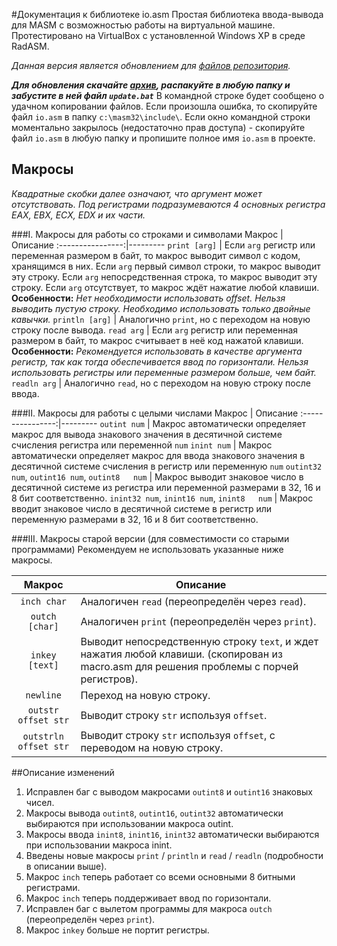 #Документация к библиотеке io.asm
Простая библиотека ввода-вывода для MASM с возможностью работы на виртуальной машине.
Протестировано на VirtualBox с установленной Windows XP в среде RadASM.

*Данная версия является обновлением для [файлов репозитория](https://github.com/KubSU/SIOMASM).*

***Для обновления скачайте [архив](https://github.com/fpm2014/fpmio/archive/master.zip), распакуйте в любую папку и забустите в ней файл `update.bat`*** В командной строке будет сообщено о удачном копировании файлов. Если произошла ошибка, то скопируйте файл `io.asm` в папку `c:\masm32\include\`. Если окно командной строки моментально закрылось (недостаточно прав доступа) - скопируйте файл `io.asm` в любую папку и пропишите полное имя `io.asm` в проекте.

## Макросы
*Квадратные скобки далее означают, что аргумент может отсутствовать.*
*Под регистрами подразумеваются 4 основных регистра EAX, EBX, ECX, EDX и их части.*

###I.	Макросы для работы со строками и символами
Макрос           | Описание
:----------------:|---------
`print [arg]` | Если `arg` регистр или переменная размером в байт, то макрос выводит символ с кодом, хранящимся в них. Если `arg` первый символ строки, то макрос выводит эту строку. Если `arg` непосредственная строка, то макрос выводит эту строку. Если `arg` отсутствует, то макрос ждёт нажатие любой клавиши. **Особенности:** *Нет необходимости использовать offset. Нельзя выводить пустую строку. Необходимо использовать только двойные кавычки.*
`println [arg]` | Аналогично `print`, но с переходом на новую строку после вывода.
`read arg` | Если `arg` регистр или переменная размером в байт, то макрос считывает в неё код нажатой клавиши. **Особенности:** *Рекомендуется использовать в качестве аргумента регистр, так как тогда обеспечивается ввод по горизонтали. Нельзя использовать регистры или переменные размером больше, чем байт.*
`readln arg` | Аналогично `read`, но с переходом на новую строку после ввода.

###II.	Макросы для работы с целыми числами
Макрос           | Описание
:----------------:|---------
`outint num` | Макрос автоматически определяет макрос для вывода знакового значения в десятичной системе счисления регистра или переменной `num`
`inint num` | Макрос автоматически определяет макрос для ввода знакового значения в десятичной системе счисления в регистр или переменную `num`
`outint32 num`, `outint16 num`, `outint8   num` | Макрос выводит знаковое число в десятичной системе из регистра или переменной размерами в 32, 16 и 8 бит соответственно.
`inint32 num`, `inint16 num`, `inint8   num` | Макрос вводит знаковое число в десятичной системе в регистр или переменную размерами в 32, 16 и 8 бит соответственно.

###III.	Макросы старой версии (для совместимости со старыми программами)
Рекомендуем не использовать указанные ниже макросы.

Макрос           | Описание
:----------------:|---------
`inch char` | Аналогичен `read` (переопределён через `read`).
`outch [char]` | Аналогичен `print` (переопределён через `print`).
`inkey [text]` | Выводит непосредственную строку `text`, и ждет нажатия любой клавиши. (скопирован из macro.asm для решения проблемы с порчей регистров). 
`newline` | Переход на новую строку.
`outstr offset str` | Выводит строку `str` используя `offset`.
`outstrln offset str` | Выводит строку `str` используя `offset`, с переводом на новую строку.

##Описание изменений

1. Исправлен баг с выводом макросами `outint8` и `outint16` знаковых чисел.
2. Макросы вывода `outint8`, `outint16`, `outint32` автоматически выбираются при использовании макроса outint.
3. Макросы ввода `inint8`, `inint16`, `inint32` автоматически выбираются при использовании макроса inint.
4. Введены новые макросы `print` / `println` и `read` / `readln` (подробности в описании выше).
5. Макрос `inch` теперь работает со всеми основными 8 битными регистрами.
6. Макрос `inch` теперь поддерживает ввод по горизонтали.
6. Исправлен баг с вылетом программы для макроса `outch` (переопределён через `print`).
7. Макрос `inkey` больше не портит регистры.
